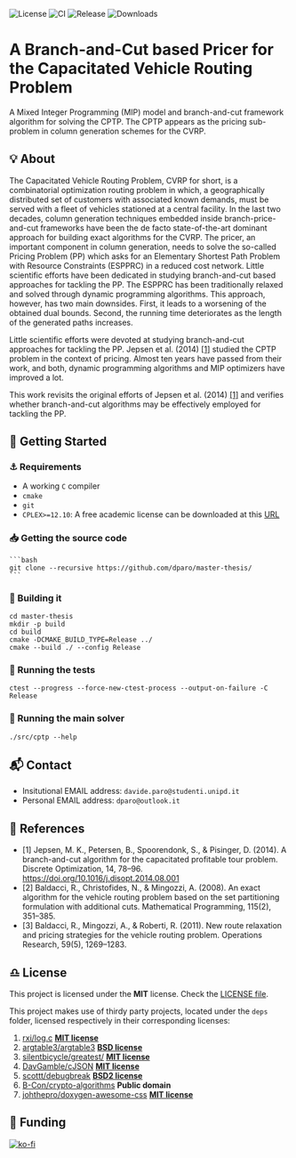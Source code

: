 ![License](https://img.shields.io/github/license/dparo/master-thesis)
![CI](https://img.shields.io/github/workflow/status/dparo/master-thesis/CI)
![Release](https://img.shields.io/github/v/release/dparo/master-thesis)
![Downloads](https://img.shields.io/github/downloads/dparo/master-thesis/total)


# A Branch-and-Cut based Pricer for the Capacitated Vehicle Routing Problem

A Mixed Integer Programming (MIP) model and branch-and-cut framework algorithm for solving the CPTP.
The CPTP appears as the pricing sub-problem in column generation schemes for the CVRP.

## :bulb: About

The Capacitated Vehicle Routing Problem, CVRP for short,
is a combinatorial optimization routing problem in which,
a geographically distributed set of customers with associated known demands,
must be served with a fleet of vehicles stationed at a central facility.
In the last two decades,
column generation techniques embedded inside branch-price-and-cut frameworks
have been the de facto state-of-the-art dominant approach
for building exact algorithms for the CVRP.
The pricer, an important component in column generation, needs to solve
the so-called Pricing Problem (PP) which asks for an
Elementary Shortest Path Problem with Resource Constraints (ESPPRC)
in a reduced cost network.
Little scientific efforts have been dedicated in studying
branch-and-cut based approaches for tackling the PP.
The ESPPRC has been traditionally relaxed and solved through dynamic programming
algorithms.
This approach, however, has two main downsides.
First, it leads to a worsening of the obtained dual bounds.
Second, the running time deteriorates as the length of the generated paths increases.

Little scientific efforts were devoted at studying branch-and-cut approaches for tackling
the PP.
Jepsen et al. (2014) [[1]](#Jepsen2014) studied the CPTP problem in the context of pricing.
Almost ten years have passed from their work, and both, dynamic programming algorithms
and MIP optimizers have improved a lot.

This work revisits the original efforts of Jepsen et al. (2014) [[1]](#Jepsen2014)
and verifies whether branch-and-cut algorithms may be effectively employed
for tackling the PP.


## :rocket: Getting Started

### :anchor: Requirements
- A working `C` compiler
- `cmake`
- `git`
- `CPLEX>=12.10`: A free academic license can be downloaded at this [URL](https://www.ibm.com/academic/topic/data-science)

### :inbox_tray: Getting the source code
    ```bash
    git clone --recursive https://github.com/dparo/master-thesis/
    ```
### :hammer: Building it
```
cd master-thesis
mkdir -p build
cd build
cmake -DCMAKE_BUILD_TYPE=Release ../
cmake --build ./ --config Release
```
### :wrench: Running the tests
```
ctest --progress --force-new-ctest-process --output-on-failure -C Release
```
### :car: Running the main solver
```
./src/cptp --help
```

## :mailbox_with_mail: Contact
- Insitutional EMAIL address: `davide.paro@studenti.unipd.it`
- Personal EMAIL address: `dparo@outlook.it`

## :bookmark_tabs: References
- <a id="Jepsen2014">[1]</a>
Jepsen, M. K., Petersen, B., Spoorendonk, S., & Pisinger, D. (2014). A branch-and-cut algorithm for the capacitated profitable tour problem. Discrete Optimization, 14, 78–96. https://doi.org/10.1016/j.disopt.2014.08.001
- <a id="baldacci2008exact">[2]</a>
Baldacci, R., Christofides, N., & Mingozzi, A. (2008). An exact algorithm for the vehicle routing problem based on the set partitioning formulation with additional cuts. Mathematical Programming, 115(2), 351–385.
- <a id="baldacci2011new">[3]</a>
Baldacci, R., Mingozzi, A., & Roberti, R. (2011). New route relaxation and pricing strategies for the vehicle routing problem. Operations Research, 59(5), 1269–1283.

## :libra: License
This project is licensed under the **MIT** license. Check the [LICENSE file](LICENSE).

This project makes use of thirdy party projects, located under the `deps` folder, licensed respectively in their corresponding licenses:
1. [rxi/log.c](https://github.com/rxi/log.c) [**MIT license**](https://github.com/rxi/log.c/blob/master/LICENSE)
2. [argtable3/argtable3](https://github.com/argtable3/argtable3) [**BSD license**](https://github.com/argtable/argtable3/blob/master/LICENSE)
3. [silentbicycle/greatest/](https://github.com/silentbicycle/greatest/) [**MIT license**](https://github.com/silentbicycle/greatest/blob/master/LICENSE)
4. [DavGamble/cJSON](https://github.com/DaveGamble/cJSON) [**MIT license**](https://github.com/DaveGamble/cJSON/blob/master/LICENSE)
5. [scottt/debugbreak](https://github.com/scottt/debugbreak) [**BSD2 license**](https://github.com/scottt/debugbreak/blob/master/COPYING)
6. [B-Con/crypto-algorithms](https://github.com/B-Con/crypto-algorithms) **Public domain**
7. [johthepro/doxygen-awesome-css](https://github.com/jothepro/doxygen-awesome-css) [**MIT license**](https://github.com/jothepro/doxygen-awesome-css/blob/main/LICENSE)

## :sparkling_heart: Funding
[![ko-fi](https://ko-fi.com/img/githubbutton_sm.svg)](https://ko-fi.com/J3J47WJB2)
